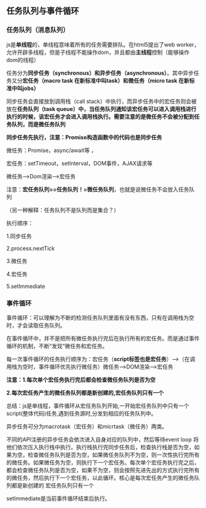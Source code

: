 ## 任务队列与事件循环

### 任务队列（消息队列）

 js是**单线程**的，单线程意味着所有的任务需要排队。在html5提出了web worker，允许开辟多线程，但是子线程不能操作dom，并且都由**主线程**控制（能够操作dom的线程）

任务分为**同步任务（synchronous）**和**异步任务（asynchronous）**。其中异步任务又分**宏任务（macro task 在新标准中叫task）和微任务（micro task 在新标准中叫jobs）**

同步任务会直接放到调用栈（call stack）中执行，而异步任务中的宏任务则会被放在**任务队列（task queue）**中，当任务队列通知该宏任务可以进入调用栈进行执行的时候，该宏任务才会进入调用栈执行。需要注意的是**微任务不会被分配到任务队列，而是微任务队列**



**同步任务先执行，注意：Promise构造函数中的代码也是同步任务**

微任务：Promise，async/await等  ，

宏任务：setTimeout，setInterval，DOM事件，AJAX请求等

微任务——>Dom渲染——>宏任务



注意：**宏任务队列==任务队列！=微任务队列**，也就是说微任务不会放入任务队列

（另一种解释：任务队列不是队列而是集合？）



执行顺序：

1.同步任务

2.process.nextTick

3.微任务

4.宏任务

5.setImmediate

### 事件循环

事件循环：可以理解为不断的检测任务队列里面有没有东西，只有在调用栈为空时，才会读取任务队列。

在事件循环中，并不是把所有微任务执行完后在执行所有的宏任务。而是通过事件循环的机制，不断“发现”微任务和宏任务。

每一次事件循环的任务执行顺序为：宏任务（**script标签也是宏任务**）——>（在调用栈为空时，事件循环优先执行微任务）微任务——>DOM渲染——>宏任务



**注意：1.每次单个宏任务执行完后都会检查微任务队列是否为空**

**2.每次宏任务产生的微任务队列都是新创建的,宏任务队列只有一个**



总结：js是单线程，事件循环从宏任务队列开始,一开始宏任务队列中只有一个script(整体代码)任务,遇到任务源时,分发到相应的任务队列中。

异步任务可分为macrotask（宏任务）和micrtask（微任务）两类。

不同的API注册的异步任务会依次进入自身对应的队列中，然后等待event loop 将他们依次压入执行栈中执行。执行栈执行完同步任务后，检查执行栈是否为空，如果为空，检查微任务队列是否为空，如果微任务队列不为空，则一次性执行完所有的微任务。如果微任务为空，则执行下一个宏任务。每次单个宏任务执行完之后，都会检查微任务队列是否为空，如果不为空，则会按照先进先出的方式执行完所有的微任务，然后执行下一个宏任务，以此循环。核心是每次宏任务产生的微任务队列都是新创建的 宏任务队列只有一个



setImmediate是当前事件循环结束后执行。